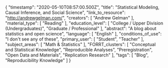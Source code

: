 {
    "timestamp": "2020-05-10T08:57:00.500Z",
    "title": "Statistical Modeling, Causal Inference, and Social Science",
    "link_to_resource": "http://andrewgelman.com/",
    "creators": [
        "Andrew Gelman"
    ],
    "material_type": [
        "Reading"
    ],
    "education_level": [
        "College / Upper Division (Undergraduates)",
        "Graduate / Professional"
    ],
    "abstract": "A blog about statistics and open science",
    "language": [
        "English"
    ],
    "conditions_of_use": "I don't see any of these",
    "primary_user": [
        "Student",
        "Teacher"
    ],
    "subject_areas": [
        "Math & Statistics"
    ],
    "FORRT_clusters": [
        "Conceptual and Statistical Knowledge",
        "Reproducible Analyses",
        "Preregistration",
        "Open Data and Materials",
        "Replication Research"
    ],
    "tags": [
        "Blog",
        "Reproducibility Knowledge"
    ]
}